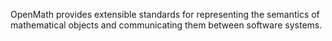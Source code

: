 OpenMath provides extensible standards for representing the semantics of mathematical
objects and communicating them between software systems. 
